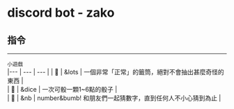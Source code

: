 discord bot - zako
===

## 指令
---

`小遊戲`  
|--- | --- | --- |
| :flags: | &lots | 一個非常「正常」的籤筒，絕對不會抽出甚麼奇怪的東西 |  
| :flags: | &dice | 一次可骰一顆1~6點的骰子 |  
| :flags: | &nb | number&bumb! 和朋友們一起猜數字，直到任何人不小心猜到為止 |  


